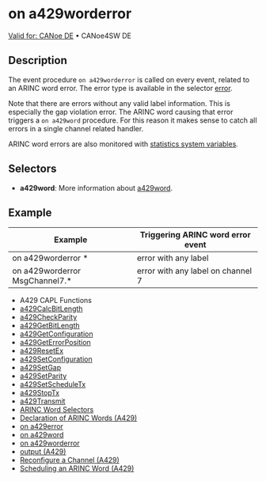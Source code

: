 # on a429worderror

[Valid for: CANoe DE](../../../Shared/FeatureAvailability.md) • CANoe4SW DE

## Description

The event procedure `on a429worderror` is called on every event, related to an ARINC word error. The error type is available in the selector [error](../CAPLfunctionsA429Selectors.md#A429SelectorError).

Note that there are errors without any valid label information. This is especially the gap violation error. The ARINC word causing that error triggers a `on a429word` procedure. For this reason it makes sense to catch all errors in a single channel related handler.

ARINC word errors are also monitored with [statistics system variables](../../../CANoeCANalyzer/A429/windows/a429BusStatisticsWindow.md).

## Selectors

- **a429word**: More information about [a429word](../CAPLfunctionsA429DefineARINCword.md).

## Example

| Example                          | Triggering ARINC word error event         |
|----------------------------------|-------------------------------------------|
| on a429worderror *               | error with any label                      |
| on a429worderror MsgChannel7.*   | error with any label on channel 7         |

- A429 CAPL Functions
- [a429CalcBitLength](../Functions/CAPLfunctionA429CalcBitLength.md#aanchor32119)
- [a429CheckParity](../Functions/CAPLfunctionA429CheckParity.md#aanchor28518)
- [a429GetBitLength](../Functions/CAPLfunctionA429GetBitLength.md#aanchor26856)
- [a429GetConfiguration](../Functions/CAPLfunctionA429GetConfiguration.md#aanchor24055)
- [a429GetErrorPosition](../Functions/CAPLfunctionA429GetErrorPosition.md#aanchor1775)
- [a429ResetEx](../Functions/CAPLfunctionA429ResetEx.md#aanchor30313)
- [a429SetConfiguration](../Functions/CAPLfunctionA429SetConfiguration.md#aanchor28708)
- [a429SetGap](../Functions/CAPLfunctionA429SetGap.md#aanchor5098)
- [a429SetParity](../Functions/CAPLfunctionA429SetParity.md#aanchor19802)
- [a429SetScheduleTx](../Functions/CAPLfunctionA429SetScheduleTx.md#aanchor9654)
- [a429StopTx](../Functions/CAPLfunctionA429StopTx.md#aanchor20252)
- [a429Transmit](../Functions/CAPLfunctionA429Transmit.md#aanchor29809)
- [ARINC Word Selectors](../CAPLfunctionsA429Selectors.md#aanchor11110)
- [Declaration of ARINC Words (A429)](../CAPLfunctionsA429DefineARINCword.md#aanchor5265)
- [on a429error](CAPLfunctionA429OnA429Error.md#aanchor8408)
- [on a429word](CAPLfunctionA429OnA429Word.md#aanchor19756)
- [on a429worderror](#aanchor12007)
- [output (A429)](../Functions/CAPLfunctionA429output.md#aanchor10655)
- [Reconfigure a Channel (A429)](../CAPLfunctionsA429ChannelReconfig.md#aanchor870)
- [Scheduling an ARINC Word (A429)](../CAPLfunctionsA429Scheduling.md#aanchor1455)
